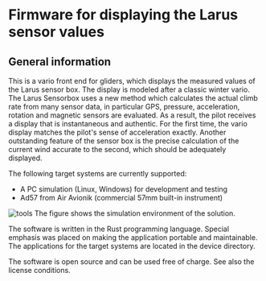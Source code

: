 Firmware for displaying the Larus sensor values
===============================================

General information
-------------------

This is a vario front end for gliders, which displays the measured values of the Larus sensor box. The display is 
modeled after a classic winter vario. The Larus Sensorbox uses a new method which calculates the actual climb rate
from many sensor data, in particular GPS, pressure, acceleration, rotation and magnetic sensors are evaluated. As a 
result, the pilot receives a display that is instantaneous and authentic. For the first time, the vario display 
matches the pilot's sense of acceleration exactly. Another outstanding feature of the sensor box is the precise 
calculation of the current wind accurate to the second, which should be adequately displayed.

The following target systems are currently supported:
- A PC simulation (Linux, Windows) for development and testing
- Ad57 from Air Avionik (commercial 57mm built-in instrument)

![tools](https://github.com/larus-breeze/sw_frontend_rs/assets/3678273/74c01117-cf99-40b7-b68e-ff5c3c36fc2b)
The figure shows the simulation environment of the solution.

The software is written in the Rust programming language. Special emphasis was placed on making the application 
portable and maintainable. The applications for the target systems are located in the device directory.

The software is open source and can be used free of charge. See also the license conditions.
